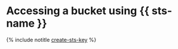 # Accessing a bucket using {{ sts-name }}

{% include notitle [create-sts-key](../../../_includes/iam/create-sts-key.md) %}